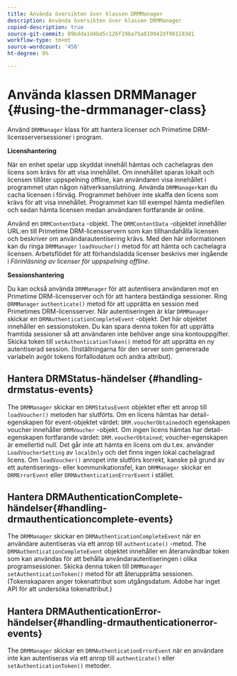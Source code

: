 ```yaml
---
title: Använda översikten över klassen DRMManager
description: Använda översikten över klassen DRMManager
copied-description: true
source-git-commit: 89bdda1d4bd5c126f19ba75a819942df901183d1
workflow-type: tm+mt
source-wordcount: '458'
ht-degree: 0%

---
```



# Använda klassen DRMManager {#using-the-drmmanager-class}

Använd `DRMManager` klass för att hantera licenser och Primetime DRM-licensserversessioner i program.

**Licenshantering**

När en enhet spelar upp skyddat innehåll hämtas och cachelagras den licens som krävs för att visa innehållet. Om innehållet sparas lokalt och licensen tillåter uppspelning offline, kan användaren visa innehållet i programmet utan någon nätverksanslutning. Använda `DRMManager`kan du cacha licensen i förväg. Programmet behöver inte skaffa den licens som krävs för att visa innehållet. Programmet kan till exempel hämta mediefilen och sedan hämta licensen medan användaren fortfarande är online.

Använd en `DRMContentData` -objekt. The `DRMContentData` -objektet innehåller URL:en till Primetime DRM-licensservern som kan tillhandahålla licensen och beskriver om användarautentisering krävs. Med den här informationen kan du ringa `DRMManager` `loadVoucher()` metod för att hämta och cachelagra licensen. Arbetsflödet för att förhandsladda licenser beskrivs mer ingående i *Förinläsning av licenser för uppspelning offline*.

**Sessionshantering**

Du kan också använda `DRMManager` för att autentisera användaren mot en Primetime DRM-licensserver och för att hantera beständiga sessioner. Ring `DRMManager` `authenticate()` metod för att upprätta en session med Primetimes DRM-licensserver. När autentiseringen är klar `DRMManager` skickar en `DRMAuthenticationCompleteEvent` -objekt. Det här objektet innehåller en sessionstoken. Du kan spara denna token för att upprätta framtida sessioner så att användaren inte behöver ange sina kontouppgifter. Skicka token till `setAuthenticationToken()` metod för att upprätta en ny autentiserad session. (Inställningarna för den server som genererade variabeln avgör tokens förfallodatum och andra attribut).

## Hantera DRMStatus-händelser {#handling-drmstatus-events}

The `DRMManager` skickar en `DRMStatusEvent` objektet efter ett anrop till `loadVoucher()` metoden har slutförts. Om en licens hämtas har detail-egenskapen för event-objektet värdet: `DRM.voucherObtained`och egenskapen voucher innehåller `DRMVoucher` -objekt. Om ingen licens hämtas har detail-egenskapen fortfarande värdet: `DRM.voucherObtained`; voucher-egenskapen är emellertid null. Det går inte att hämta en licens om du t.ex. använder `LoadVoucherSetting` av `localOnly` och det finns ingen lokal cachelagrad licens. Om `loadVoucher()` anropet inte slutförs korrekt, kanske på grund av ett autentiserings- eller kommunikationsfel, kan `DRMManager` skickar en `DRMErrorEvent` eller `DRMAuthenticationErrorEvent` i stället.

## Hantera DRMAuthenticationComplete-händelser{#handling-drmauthenticationcomplete-events}

The `DRMManager` skickar en `DRMAuthenticationCompleteEvent` när en användare autentiseras via ett anrop till `authenticate()` -metod. The `DRMAuthenticationCompleteEvent` objektet innehåller en återanvändbar token som kan användas för att behålla användarautentiseringen i olika programsessioner. Skicka denna token till `DRMManager` `setAuthenticationToken()` metod för att återupprätta sessionen. (Tokenskaparen anger tokenattribut som utgångsdatum. Adobe har inget API för att undersöka tokenattribut.)

## Hantera DRMAuthenticationError-händelser{#handling-drmauthenticationerror-events}

The `DRMManager` skickar en `DRMAuthenticationErrorEvent` när en användare inte kan autentiseras via ett anrop till `authenticate()` eller `setAuthenticationToken()` metoder.